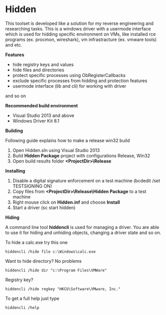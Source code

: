 # Hidden

This toolset is developed like a solution for my reverse engineering and researching tasks. This is a windows driver with a usermode interface which is used for hidding specific environment on VMs, like installed rce programs (ex. procmon, wireshark), vm infrastracture (ex. vmware tools) and etc. 

**Features**

- hide registry keys and values
- hide files and directories
- protect specific processes using ObRegisterCallbacks
- exclude specific processes from hidding and protection features
- usermode interface (lib and cli) for working with driver

and so on

**Recommended build environment**

- Visual Studio 2013 and above
- Windows Driver Kit 8.1

**Building**

Following guide explains how to make a release win32 build
1. Open Hidden.sln using Visual Studio 2013
2. Build **Hidden Package** project with configurations Release, Win32
3. Open build results folder **\<ProjectDir\>\Release**

**Installing**

1. Disable a digital signature enforcement on a test machine (bcdedit /set TESTSIGNING ON)
2. Copy files from **\<ProjectDir\>\Release\Hidden Package** to a test machine
3. Right mouse click on **Hidden.inf** and choose **Install**
4. Start a driver (sc start hidden)

**Hiding**

A command line tool **hiddencli** is used for managing a driver. You are able to use it for hiding and unhiding objects, changing a driver state and so on.

To hide a calc.exe try this one
```
hiddencli /hide file c:\Windows\calc.exe
```

Want to hide directory? No problems
```
hiddencli /hide dir "c:\Program Files\VMWare"
```

Registry key?
```
hiddencli /hide regkey "HKCU\Software\VMware, Inc."
```

To get a full help just type
```
hiddencli /help
```
